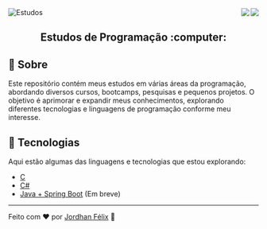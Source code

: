 <img alt="Estudos" src="https://user-images.githubusercontent.com/46610114/118693618-9a594b80-b7e1-11eb-826b-a06c125022c9.png" />

<a href="https://badges.pufler.dev">
<img align="right" src="https://badges.pufler.dev/visits/jordhanfelix/estudos">
</a> 
<a href="https://opensource.org/licenses/MIT">
<img align="right" src="https://img.shields.io/npm/l/express">
</a>

<br/>

<h2 align="center">
  Estudos de Programação :computer:
</h2>

## :page_facing_up: Sobre

Este repositório contém meus estudos em várias áreas da programação, abordando diversos cursos, bootcamps, pesquisas e pequenos projetos. O objetivo é aprimorar e expandir meus conhecimentos, explorando diferentes tecnologias e linguagens de programação conforme meu interesse.

## :wrench: Tecnologias

Aqui estão algumas das linguagens e tecnologias que estou explorando:

- [C](https://github.com/JordhanFelix/estudos/tree/main/C)
- [C#](https://github.com/JordhanFelix/estudos/tree/main/Csharp)
- [Java + Spring Boot](https://github.com/JordhanFelix/estudos/tree/main/JavaSpringBoot) (Em breve)
<!-- Comentário aqui 
## :triangular_ruler: Desafios

Aqui você encontrará projetos que desenvolvi durante meus estudos:

- [Projeto 1](#) - Descrição breve do projeto.
- [Projeto 2](#) - Descrição breve do projeto.
- [Projeto 3](#) - Descrição breve do projeto.

## :books: Cursos e Pesquisas

Estou continuamente fazendo cursos e pesquisando novas tecnologias. Aqui estão alguns deles:

- [Curso 1](#) - Descrição breve do curso.
- [Curso 2](#) - Descrição breve do curso.
- [Curso 3](#) - Descrição breve do curso.
-->
---

Feito com :heart: por [Jordhan Félix](https://github.com/JordhanFelix) :wave:

